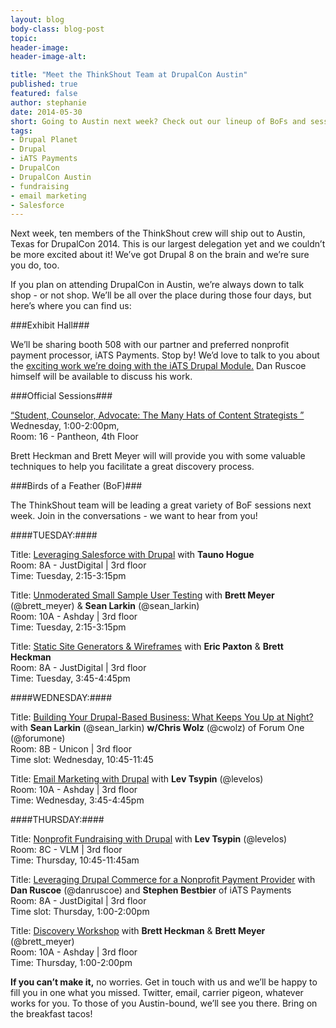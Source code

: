 ```yaml
---
layout: blog
body-class: blog-post
topic:
header-image:
header-image-alt:

title: "Meet the ThinkShout Team at DrupalCon Austin"
published: true
featured: false
author: stephanie
date: 2014-05-30 
short: Going to Austin next week? Check out our lineup of BoFs and sessions.
tags:
- Drupal Planet
- Drupal
- iATS Payments
- DrupalCon
- DrupalCon Austin
- fundraising
- email marketing
- Salesforce
---
```



Next week, ten members of the ThinkShout crew will ship out to Austin, Texas for DrupalCon 2014. This is our largest delegation yet and we couldn’t be more excited about it! We’ve got Drupal 8 on the brain and we’re sure you do, too. 

If you plan on attending DrupalCon in Austin, we’re always down to talk shop - or not shop. We’ll be all over the place during those four days, but here’s where you can find us:

###Exhibit Hall###

We’ll be sharing booth 508 with our partner and preferred nonprofit payment processor, iATS Payments. Stop by! We’d love to talk to you about the [exciting work we’re doing with the iATS Drupal Module.](http://thinkshout.com/blog/2014/05/commerce-iats-2-0/) Dan Ruscoe himself will be available to discuss his work. 


###Official Sessions###

[“Student, Counselor, Advocate: The Many Hats of Content Strategists ”](https://austin2014.drupal.org/session/student-counselor-advocate-many-hats-content-strategists)  
Wednesday, 1:00-2:00pm,   
Room: 16 - Pantheon, 4th Floor

Brett Heckman and Brett Meyer will will provide you with some valuable techniques to help you facilitate a great discovery process.


###Birds of a Feather (BoF)###

The ThinkShout team will be leading a great variety of BoF sessions next week. Join in the conversations - we want to hear from you!


####TUESDAY:####




Title: [Leveraging Salesforce with Drupal](https://austin2014.drupal.org/bof/leveraging-salesforce-drupal) with **Tauno Hogue**  
Room: 8A - JustDigital | 3rd floor  
Time: Tuesday, 2:15-3:15pm




Title: [Unmoderated Small Sample User Testing](https://austin2014.drupal.org/bof/unmoderated-small-sample-user-testing) with **Brett Meyer** (@brett_meyer) & **Sean Larkin** (@sean_larkin)  
Room: 10A - Ashday | 3rd floor  
Time: Tuesday, 2:15-3:15pm





Title: [Static Site Generators & Wireframes](https://austin2014.drupal.org/bof/static-site-generators-and-wireframes) with **Eric Paxton** & **Brett Heckman**  
Room: 8A - JustDigital | 3rd floor  
Time: Tuesday, 3:45-4:45pm



####WEDNESDAY:####





Title: [Building Your Drupal-Based Business: What Keeps You Up at Night?](https://austin2014.drupal.org/bof/building-your-drupal-based-business-what-keeps-you-night) with **Sean Larkin** (@sean_larkin) **w/Chris Wolz** (@cwolz) of Forum One (@forumone)  
Room: 8B - Unicon | 3rd floor  
Time slot: Wednesday, 10:45-11:45




Title: [Email Marketing with Drupal](https://austin2014.drupal.org/bof/email-marketing-mailchimp-1) with **Lev Tsypin** (@levelos)  
Room: 10A - Ashday | 3rd floor  
Time: Wednesday, 3:45-4:45pm



####THURSDAY:####




Title: [Nonprofit Fundraising with Drupal](https://austin2014.drupal.org/bof/nonprofit-fundraising-drupal) with **Lev Tsypin** (@levelos)  
Room: 8C - VLM | 3rd floor  
Time: Thursday, 10:45-11:45am




Title: [Leveraging Drupal Commerce for a Nonprofit Payment Provider](https://austin2014.drupal.org/bof/leveraging-drupal-commerce-nonprofit-payment-provider) with **Dan Ruscoe** (@danruscoe) and **Stephen Bestbier** of iATS Payments   
 Room: 8A - JustDigital | 3rd floor  
 Time slot: Thursday, 1:00-2:00pm




Title:  [Discovery Workshop](https://austin2014.drupal.org/bof/discovery-workshop-many-hats-content-strategists) with **Brett Heckman**  & **Brett Meyer** (@brett_meyer)  
Room: 10A - Ashday | 3rd floor  
Time: Thursday, 1:00-2:00pm



**If you can’t make it,** no worries. Get in touch with us and we’ll be happy to fill you in one what you missed. Twitter, email, carrier pigeon, whatever works for you. To those of you Austin-bound, we’ll see you there. Bring on the breakfast tacos!
